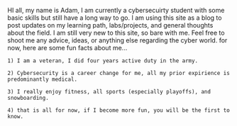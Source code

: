 HI all, my name is Adam, I am currently a cybersecuirty student with some basic skills but still have a long way to go. I am using this site as a blog to post updates on my learning path, labs/projects, and general thoughts about the field. I am still very new to this site, so bare with me. Feel free to shoot me any advice, ideas, or anything else regarding the cyber world. for now, here are some fun facts about me... 
```
1) I am a veteran, I did four years active duty in the army.

2) Cybersecurity is a career change for me, all my prior expirience is predominantly medical.

3) I really enjoy fitness, all sports (especially playoffs), and snowboarding.

4) that is all for now, if I become more fun, you will be the first to know. 
```
